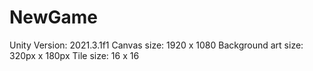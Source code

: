 # NewGame

Unity Version: 2021.3.1f1
Canvas size: 1920 x 1080
Background art size: 320px x 180px
Tile size: 16 x 16

